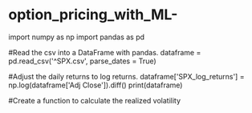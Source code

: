# option_pricing_with_ML-
import numpy as np
import pandas as pd 

#Read the csv into a DataFrame with pandas.
dataframe = pd.read_csv('^SPX.csv', parse_dates = True)


#Adjust the daily returns to log returns.
dataframe['SPX_log_returns'] = np.log(dataframe['Adj Close']).diff()
print(dataframe)

#Create a function to calculate the realized volatility
